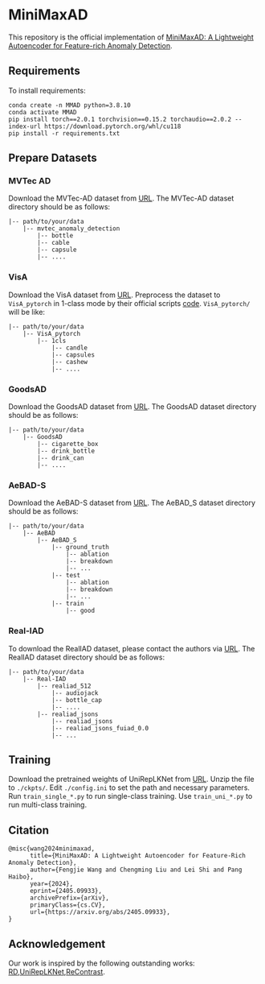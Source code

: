 # MiniMaxAD

This repository is the official implementation of [MiniMaxAD: A Lightweight Autoencoder for Feature-rich Anomaly Detection](https://arxiv.org/abs/2405.09933).

## Requirements

To install requirements:

```setup
conda create -n MMAD python=3.8.10
conda activate MMAD
pip install torch==2.0.1 torchvision==0.15.2 torchaudio==2.0.2 --index-url https://download.pytorch.org/whl/cu118
pip install -r requirements.txt
```
## Prepare Datasets

### MVTec AD

Download the MVTec-AD dataset from [URL](https://www.mvtec.com/company/research/datasets/mvtec-ad). The MVTec-AD dataset directory should be as follows:
```
|-- path/to/your/data
    |-- mvtec_anomaly_detection
        |-- bottle
        |-- cable
        |-- capsule
        |-- ....
```


### VisA

Download the VisA dataset from [URL](https://github.com/amazon-science/spot-diff). Preprocess the dataset to `VisA_pytorch` in 1-class mode by their official scripts 
[code](https://github.com/amazon-science/spot-diff). `VisA_pytorch/` will be like:
```
|-- path/to/your/data
    |-- VisA_pytorch
        |-- 1cls
            |-- candle
            |-- capsules
            |-- cashew
            |-- ....
```

### GoodsAD

Download the GoodsAD dataset from [URL](https://github.com/jianzhang96/GoodsAD). The GoodsAD dataset directory should be as follows:
```
|-- path/to/your/data
    |-- GoodsAD
        |-- cigarette_box
        |-- drink_bottle
        |-- drink_can
        |-- ....
```

### AeBAD-S

Download the AeBAD-S dataset from [URL](https://github.com/zhangzilongc/MMR). The AeBAD_S dataset directory should be as follows:
```
|-- path/to/your/data
    |-- AeBAD
        |-- AeBAD_S
            |-- ground_truth
                |-- ablation
                |-- breakdown
                |-- ...
            |-- test
                |-- ablation
                |-- breakdown
                |-- ...
            |-- train
                |-- good
```

### Real-IAD
To download the RealIAD dataset, please contact the authors via [URL](https://realiad4ad.github.io/Real-IAD/). The RealIAD dataset directory should be as follows:
```
|-- path/to/your/data
    |-- Real-IAD
        |-- realiad_512
            |-- audiojack
            |-- bottle_cap
            |-- ....
        |-- realiad_jsons
            |-- realiad_jsons
            |-- realiad_jsons_fuiad_0.0
            |-- ...
```

## Training
Download the pretrained weights of UniRepLKNet from [URL](https://github.com/AILab-CVC/UniRepLKNet). Unzip the file to `./ckpts/`. Edit `./config.ini` to set the path and necessary parameters.
Run `train_single_*.py` to run single-class training. Use `train_uni_*.py` to run multi-class training.

## Citation
```
@misc{wang2024minimaxad,
      title={MiniMaxAD: A Lightweight Autoencoder for Feature-Rich Anomaly Detection}, 
      author={Fengjie Wang and Chengming Liu and Lei Shi and Pang Haibo},
      year={2024},
      eprint={2405.09933},
      archivePrefix={arXiv},
      primaryClass={cs.CV},
      url={https://arxiv.org/abs/2405.09933}, 
}
```

## Acknowledgement
Our work is inspired by the following outstanding works: [RD](https://github.com/hq-deng/RD4AD),[UniRepLKNet](https://github.com/AILab-CVC/UniRepLKNet),[ReContrast](https://github.com/guojiajeremy/ReContrast).